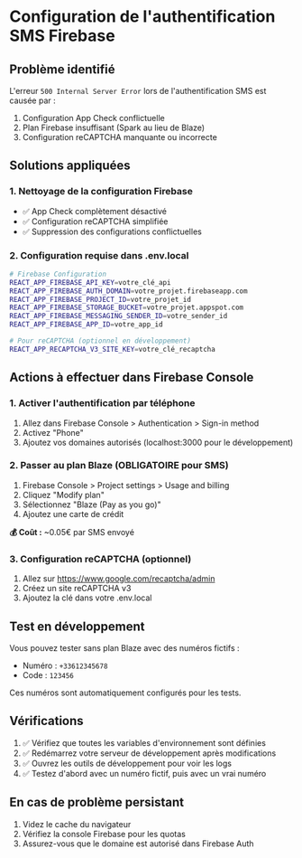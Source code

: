 # Configuration de l'authentification SMS Firebase

## Problème identifié

L'erreur `500 Internal Server Error` lors de l'authentification SMS est causée par :

1. Configuration App Check conflictuelle
2. Plan Firebase insuffisant (Spark au lieu de Blaze)
3. Configuration reCAPTCHA manquante ou incorrecte

## Solutions appliquées

### 1. Nettoyage de la configuration Firebase

- ✅ App Check complètement désactivé
- ✅ Configuration reCAPTCHA simplifiée
- ✅ Suppression des configurations conflictuelles

### 2. Configuration requise dans .env.local

```bash
# Firebase Configuration
REACT_APP_FIREBASE_API_KEY=votre_clé_api
REACT_APP_FIREBASE_AUTH_DOMAIN=votre_projet.firebaseapp.com
REACT_APP_FIREBASE_PROJECT_ID=votre_projet_id
REACT_APP_FIREBASE_STORAGE_BUCKET=votre_projet.appspot.com
REACT_APP_FIREBASE_MESSAGING_SENDER_ID=votre_sender_id
REACT_APP_FIREBASE_APP_ID=votre_app_id

# Pour reCAPTCHA (optionnel en développement)
REACT_APP_RECAPTCHA_V3_SITE_KEY=votre_clé_recaptcha
```

## Actions à effectuer dans Firebase Console

### 1. Activer l'authentification par téléphone

1. Allez dans Firebase Console > Authentication > Sign-in method
2. Activez "Phone"
3. Ajoutez vos domaines autorisés (localhost:3000 pour le développement)

### 2. Passer au plan Blaze (OBLIGATOIRE pour SMS)

1. Firebase Console > Project settings > Usage and billing
2. Cliquez "Modify plan"
3. Sélectionnez "Blaze (Pay as you go)"
4. Ajoutez une carte de crédit

**💰 Coût :** ~0.05€ par SMS envoyé

### 3. Configuration reCAPTCHA (optionnel)

1. Allez sur https://www.google.com/recaptcha/admin
2. Créez un site reCAPTCHA v3
3. Ajoutez la clé dans votre .env.local

## Test en développement

Vous pouvez tester sans plan Blaze avec des numéros fictifs :

- Numéro : `+33612345678`
- Code : `123456`

Ces numéros sont automatiquement configurés pour les tests.

## Vérifications

1. ✅ Vérifiez que toutes les variables d'environnement sont définies
2. ✅ Redémarrez votre serveur de développement après modifications
3. ✅ Ouvrez les outils de développement pour voir les logs
4. ✅ Testez d'abord avec un numéro fictif, puis avec un vrai numéro

## En cas de problème persistant

1. Videz le cache du navigateur
2. Vérifiez la console Firebase pour les quotas
3. Assurez-vous que le domaine est autorisé dans Firebase Auth

